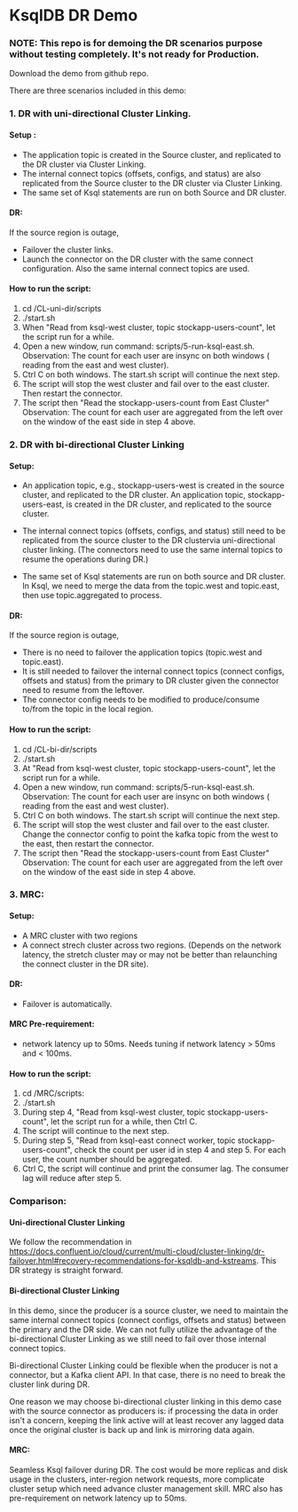 # KsqlDB DR Demo


### NOTE: This repo is for demoing the DR scenarios purpose without testing completely. It's not ready for Production. 


Download the demo from github repo.

There are three scenarios included in this demo:

### 1. DR with uni-directional Cluster Linking.

#### Setup :
- The application topic is created in the Source cluster, and replicated to the DR cluster via Cluster Linking. 
- The internal connect topics (offsets, configs, and status) are also replicated from the Source cluster to the DR cluster via Cluster Linking. 
- The same set of Ksql statements are run on both Source and DR cluster.

#### DR:
If the source region is outage, 
- Failover the cluster links. 
- Launch the connector on the DR cluster with the same connect configuration. Also the same internal connect topics are used. 

#### How to run the script: 
1. cd <DemoHome>/CL-uni-dir/scripts
2. ./start.sh
3. When "Read from ksql-west cluster, topic stockapp-users-count", let the script run for a while.
4. Open a new window, run command: scripts/5-run-ksql-east.sh.
Observation: 
The count for each user are insync on both windows ( reading from the east and west cluster).
5. Ctrl C on both windows. The start.sh script will continue the next step.
6. The script will stop the west cluster and fail over to the east cluster. Then restart the connector.
7. The script then "Read the stockapp-users-count from East Cluster"
Observation:
The count for each user are aggregated from the left over on the window of the east side in step 4 above. 

### 2. DR with bi-directional Cluster Linking

#### Setup:
- An application topic, e.g., stockapp-users-west is created in the source cluster, and replicated to the DR cluster. 
An application topic, stockapp-users-east, is created in the DR cluster, and replicated to the source cluster. 

- The internal connect topics (offsets, configs, and status) still need to be replicated from the source cluster to the DR clustervia uni-directional cluster linking. (The connectors need to use the same internal topics to resume the operations during DR.)

- The same set of Ksql statements are run on both source and DR cluster. In Ksql, we need to merge the data from the topic.west and topic.east, then use topic.aggregated to process. 

#### DR:
If the source region is outage,
- There is no need to failover the application topics (topic.west and topic.east). 
- It is still needed to failover the internal connect topics (connect configs, offsets and status) from the primary to DR cluster given the connector need to resume from the leftover. 
- The connector config needs to be modified to produce/consume to/from the topic in the local region. 


#### How to run the script:
1. cd <DemoHome>/CL-bi-dir/scripts
2. ./start.sh
3. At "Read from ksql-west cluster, topic stockapp-users-count", let the script run for a while.
4. Open a new window, run command: scripts/5-run-ksql-east.sh.
Observation:
The count for each user are insync on both windows ( reading from the east and west cluster).
5. Ctrl C on both windows. The start.sh script will continue the next step.
6. The script will stop the west cluster and fail over to the east cluster. Change the connector config to point the kafka topic from the west to the east, then restart the connector.
7. The script then "Read the stockapp-users-count from East Cluster"
Observation:
The count for each user are aggregated from the left over on the window of the east side in step 4 above. 

### 3. MRC:

#### Setup:
- A MRC cluster with two regions
- A connect strech cluster across two regions. (Depends on the network latency, the stretch cluster may or may not be better than relaunching the connect cluster in the DR site). 

#### DR:
- Failover is automatically. 

#### MRC Pre-requirement:
- network latency up to 50ms. Needs tuning if network latency  > 50ms and < 100ms.

#### How to run the script:
1. cd <DemoHome>/MRC/scripts:
2. ./start.sh
3. During step 4, "Read from ksql-west cluster, topic stockapp-users-count", let the script run for a while, then Ctrl C.
4. The script will continue to the next step. 
5. During step 5, "Read from ksql-east connect worker, topic stockapp-users-count", check the count per user id in step 4 and step 5. For each user, the count number should be aggregated. 
6. Ctrl C, the script will continue and print the consumer lag. The consumer lag will reduce after step 5.   


### Comparison:

#### Uni-directional Cluster Linking
We follow the recommendation in https://docs.confluent.io/cloud/current/multi-cloud/cluster-linking/dr-failover.html#recovery-recommendations-for-ksqldb-and-kstreams. This DR strategy is straight forward.

#### Bi-directional Cluster Linking
In this demo, since the producer is a source cluster, we need to maintain the same internal connect topics (connect configs, offsets and status) between the primary and the DR side. We can not fully utilize the advantage of the bi-directional Cluster Linking as we still need to fail over those internal connect topics. 

 Bi-directional Cluster Linking could be flexible when the producer is not a connector, but a Kafka client API. In that case, there is no need to break the cluster link during DR. 

 One reason we may choose bi-directional cluster linking in this demo case with the source connector as producers is: if processing the data in order isn't a concern, keeping the link active will at least recover any lagged data once the original cluster is back up and link is mirroring data again.

#### MRC:
Seamless Ksql failover during DR. 
The cost would be more replicas and disk usage in the clusters, inter-region network requests, more complicate cluster setup which need advance cluster management skill. MRC also has pre-requirement on network latency up to 50ms. 
